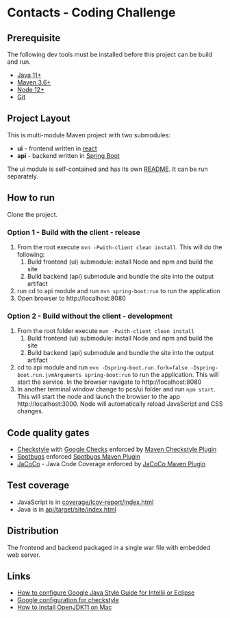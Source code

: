 # Contacts -  Coding Challenge #

## Prerequisite ##
The following dev tools must be installed before this project can be build and run.

* [Java 11+](https://jdk.java.net/java-se-ri/11)
* [Maven 3.6+](https://maven.apache.org/download.cgi)
* [Node 12+](https://nodejs.org/en/download/)
* [Git](https://git-scm.com/downloads)

## Project Layout ##
This is multi-module Maven project with two submodules:
* **ui**  - frontend written in [react](https://reactjs.org/)
* **api** - backend written in [Spring Boot](https://spring.io/projects/spring-boot)

The ui module is self-contained and has its own [README](ui/README.md). It can be run separately.

## How to run ##
Clone the project.

### Option 1 - Build with the client - release ###
1. From the root execute `mvn -Pwith-client clean install`. This will do the following:
   1. Build frontend (ui) submodule: install Node and npm and build the site
   2. Build backend (api) submodule and bundle the site into the output artifact
2. run cd to api module and run `mvn spring-boot:run` to run the application
3. Open browser to http://localhost:8080

### Option 2 - Build without the client - development ###
1. From the root folder execute `mvn -Pwith-client clean install`
   1. Build frontend (ui) submodule: install Node and npm and build the site
   2. Build backend (api) submodule and bundle the site into the output artifact
2. cd to api module and run 
`mvn -Dspring-boot.run.fork=false -Dspring-boot.run.jvmArguments spring-boot:run` to run the application. This will start 
the service. In the browser navigate to http://localhost:8080
3. In another terminal window change to pcs/ui folder and run `npm start`. This 
will start the node and launch the browser to the app http://localhost:3000. Node will automatically
reload JavaScript and CSS changes.

## Code quality gates ##
* [Checkstyle](https://checkstyle.sourceforge.io/) with [Google Checks](https://github.com/checkstyle/checkstyle/blob/master/src/main/resources/google_checks.xml)
 enforced by [Maven Checkstyle Plugin](https://maven.apache.org/plugins/maven-checkstyle-plugin/)
* [Spotbugs](https://spotbugs.github.io/) enforced [Spotbugs Maven Plugin](https://spotbugs.github.io/spotbugs-maven-plugin/)
* [JaCoCo](https://www.eclemma.org/jacoco/) - Java Code Coverage enforced by [JaCoCo Maven Plugin](https://www.eclemma.org/jacoco/trunk/doc/maven.html)

## Test coverage ##
* JavaScript is in [coverage/lcov-report/index.html](file://coverage/lcov-report/index.html)
* Java is in [api/target/site/index.html](file://api/target/site/jacoco-aggregate/index.html)
## Distribution ##
The frontend and backend packaged in a single war file with embedded web server.

## Links ##
* [How to configure Google Java Style Guide for Intellij or Eclipse](https://github.com/HPI-Information-Systems/Metanome/wiki/Installing-the-google-styleguide-settings-in-intellij-and-eclipse)
* [Google configuration for checkstyle](https://github.com/checkstyle/checkstyle/blob/master/src/main/resources/google_checks.xml)
* [How to install OpenJDK11 on Mac](https://installvirtual.com/install-openjdk-11-mac-using-brew/)
